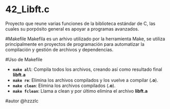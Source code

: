# 42_Libft.c
Proyecto que reune varias funciones de la biblioteca estándar de C, las cuales su porpósito general es apoyar a programas avanzados.

#Makefile
Makefila es un arhivo utilizado por la herramienta Make, se utiliza principalmente en proyectos de programación
para automatizar la compìlación y gestión de archivos y dependencias.

#Uso de Makefile
- **`make all`**: Compila todos los archivos, creando así como resultado final **libft.a**
- **`make re`**: Elimina los archivos compilados y los vuelve a compilar (**.o**).
- **`make clean`**: Elimina los archivos compilados (**.o**).
- **`make fclean`**: Llama a clean y por último elimina el archivo **libft.a**



#autor
@hzzzlc

